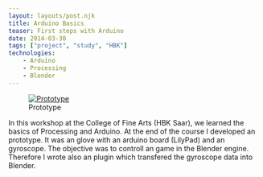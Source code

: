 ```yaml
---
layout: layouts/post.njk
title: Arduino Basics
teaser: First steps with Arduino
date: 2014-03-30
tags: ["project", "study", "HBK"]
technologies:
    - Arduino
    - Processing
    - Blender
---
```




<figure>
    <a href="{{'/assets/projects/arduino-basics/prototype.jpg' | url}}">
        <img src="{{'/assets/projects/arduino-basics/prototype.jpg' | url}}" alt="Prototype" />
    </a>
    <figcaption itemprop="caption description">Prototype</figcaption>
</figure>

In this workshop at the College of Fine Arts (HBK Saar), we learned the basics of Processing and Arduino. At the end of the course I developed an prototype. It was an glove with an arduino board (LilyPad) and an gyroscope. The objective was to controll an game in the Blender engine. Therefore I wrote also an plugin which transfered the gyroscope data into Blender.